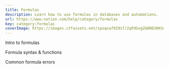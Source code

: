 ```yaml
---
title: Formulas
description: Learn how to use formulas in databases and automations.
url: https://www.notion.com/help/category/formulas
key: category:formulas
coverImage: https://images.ctfassets.net/spoqsaf9291f/2qPdGvgZA8RD2WXSufJlCG/5fa2a9262a76a9168b642ac730908fc9/formula_basics_hero.png
---
```


Intro to formulas

Formula syntax & functions

Common formula errors